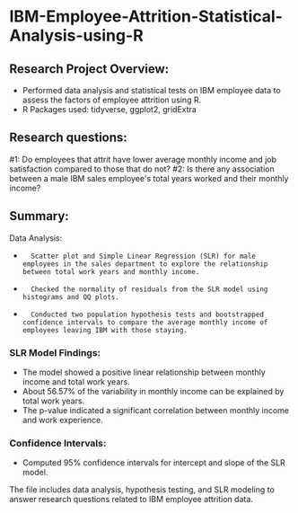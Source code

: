 # IBM-Employee-Attrition-Statistical-Analysis-using-R
## Research Project Overview:
* Performed data analysis and statistical tests on IBM employee data to assess the factors of employee attrition using R. 
* R Packages used: tidyverse, ggplot2, gridExtra

## Research questions: 
#1: Do employees that attrit have lower average monthly income and job satisfaction compared to those that do not?
#2: Is there any association between a male IBM sales employee's total years worked and their monthly income?

## Summary: 
Data Analysis:
* 		Scatter plot and Simple Linear Regression (SLR) for male employees in the sales department to explore the relationship between total work years and monthly income.
* 		Checked the normality of residuals from the SLR model using histograms and QQ plots.
* 		Conducted two population hypothesis tests and bootstrapped confidence intervals to compare the average monthly income of employees leaving IBM with those staying.

### SLR Model Findings:
* The model showed a positive linear relationship between monthly income and total work years.
* About 56.57% of the variability in monthly income can be explained by total work years.
* The p-value indicated a significant correlation between monthly income and work experience.

### Confidence Intervals:
* Computed 95% confidence intervals for intercept and slope of the SLR model.

The file includes data analysis, hypothesis testing, and SLR modeling to answer research questions related to IBM employee attrition data.
